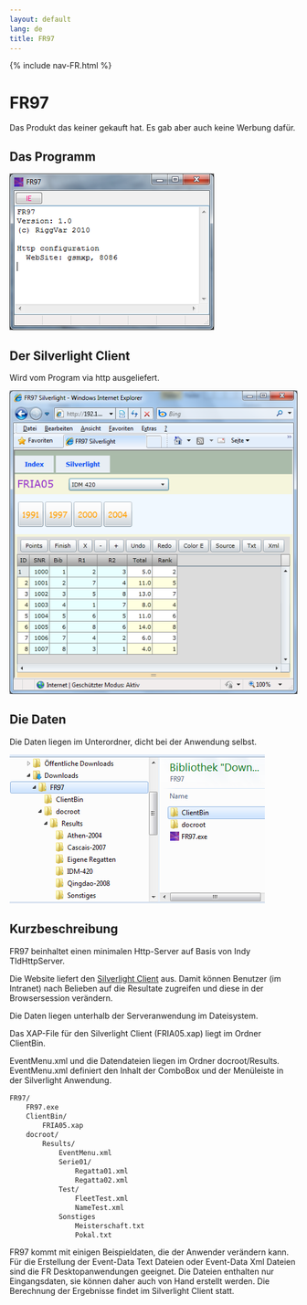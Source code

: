 ```yaml
---
layout: default
lang: de
title: FR97
---
```


{% include nav-FR.html %}

# FR97

Das Produkt das keiner gekauft hat.
Es gab aber auch keine Werbung dafür.

## Das Programm

![FR97, Screenshot vom Server](../images/FR97.png)

## Der Silverlight Client

Wird vom Program via http ausgeliefert.

![FR97, Screenshot vom Silverlight-Client](../images/FR97-Silverlight.png)

## Die Daten

Die Daten liegen im Unterordner, dicht bei der Anwendung selbst.

![FR97, Screenshot von der Ordnerstruktur für die Daten](../images/FR97-Files.png)

## Kurzbeschreibung

FR97 beinhaltet einen minimalen Http-Server auf Basis von Indy TIdHttpServer.

Die Website liefert den [Silverlight Client](../silverlight/FRIA05) aus.
Damit können Benutzer (im Intranet) nach Belieben auf die Resultate zugreifen und diese in der Browsersession verändern.

Die Daten liegen unterhalb der Serveranwendung im Dateisystem.

Das XAP-File für den Silverlight Client (FRIA05.xap) liegt im Ordner ClientBin.

EventMenu.xml und die Datendateien liegen im Ordner docroot/Results.
EventMenu.xml definiert den Inhalt der ComboBox und der Menüleiste in der Silverlight Anwendung.

```
FR97/
    FR97.exe
    ClientBin/
        FRIA05.xap
    docroot/
        Results/
            EventMenu.xml
            Serie01/
                Regatta01.xml
                Regatta02.xml
            Test/
       	        FleetTest.xml
      	        NameTest.xml
            Sonstiges
      	        Meisterschaft.txt
      	        Pokal.txt      	  			
```

FR97 kommt mit einigen Beispieldaten, die der Anwender verändern kann. 
Für die Erstellung der Event-Data Text Dateien oder Event-Data Xml Dateien sind die FR Desktopanwendungen geeignet. 
Die Dateien enthalten nur Eingangsdaten, sie können daher auch von Hand erstellt werden.
Die Berechnung der Ergebnisse findet im Silverlight Client statt.